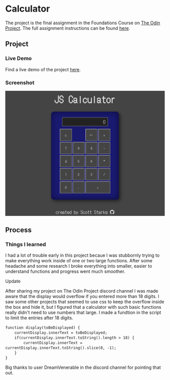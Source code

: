 # Calculator

The project is the final assignment in the Foundations Course on [The Odin Project](https://www.theodinproject.com/).  The full assignment instructions can be found [here](https://www.theodinproject.com/lessons/foundations-calculator).

## Project

### Live Demo

Find a live demo of the project [here](https://thetramp22.github.io/calculator/).

### Screenshot

![](./images/calculator.png)

## Process

### Things I learned

I had a lot of trouble early in this project becaue I was stubbornly trying to make everything work inside of one or two large functions.  After some headache and some research I broke everything into smaller, easier to understand functions and progress went much smoother.

Update

After sharing my project on The Odin Project discord channel I was made aware that the display would overflow if you entered more than 18 digits.  I saw some other projects that seemed to use css to keep the overflow inside the box and hide it, but I figured that a calculator with such basic functions really didn't need to use numbers that large.  I made a fundtion in the script to limit the entries after 18 digits.

```
function display(toBeDisplayed) {
    currentDisplay.innerText = toBeDisplayed;
    if(currentDisplay.innerText.toString().length > 18) {
        currentDisplay.innerText = currentDisplay.innerText.toString().slice(0, -1);
    }
}

```

Big thanks to  user DreamVenerable in the discord channel for pointing that out.